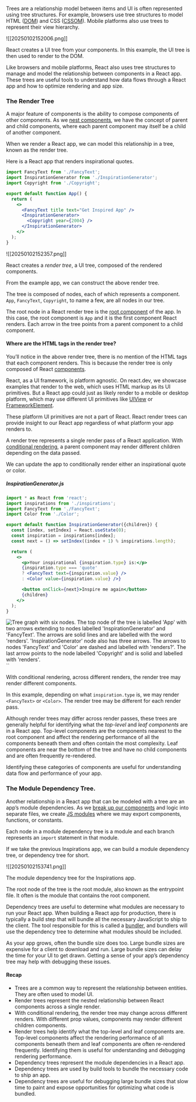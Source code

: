 Trees are a relationship model between items and UI is often represented using tree structures. For example, browsers use tree structures to model HTML ([DOM](https://developer.mozilla.org/docs/Web/API/Document_Object_Model/Introduction)) and CSS ([CSSOM](https://developer.mozilla.org/docs/Web/API/CSS_Object_Model)). Mobile platforms also use trees to represent their view hierarchy.

![[20250102152006.png]]

React creates a UI tree from your components. In this example, the UI tree is then used to render to the DOM.

Like browsers and mobile platforms, React also uses tree structures to manage and model the relationship between components in a React app. These trees are useful tools to understand how data flows through a React app and how to optimize rendering and app size.

### The Render Tree 

A major feature of components is the ability to compose components of other components. As we [nest components](https://react.dev/learn/your-first-component#nesting-and-organizing-components), we have the concept of parent and child components, where each parent component may itself be a child of another component.

When we render a React app, we can model this relationship in a tree, known as the render tree.

Here is a React app that renders inspirational quotes.

```jsx
import FancyText from './FancyText';
import InspirationGenerator from './InspirationGenerator';
import Copyright from './Copyright';

export default function App() {
  return (
    <>
      <FancyText title text="Get Inspired App" />
      <InspirationGenerator>
        <Copyright year={2004} />
      </InspirationGenerator>
    </>
  );
}
```

![[20250102152357.png]]



React creates a _render tree_, a UI tree, composed of the rendered components.

From the example app, we can construct the above render tree.

The tree is composed of nodes, each of which represents a component. `App`, `FancyText`, `Copyright`, to name a few, are all nodes in our tree.

The root node in a React render tree is the [root component](https://react.dev/learn/importing-and-exporting-components#the-root-component-file) of the app. In this case, the root component is `App` and it is the first component React renders. Each arrow in the tree points from a parent component to a child component.
#### Where are the HTML tags in the render tree? 

You’ll notice in the above render tree, there is no mention of the HTML tags that each component renders. This is because the render tree is only composed of React [components](https://react.dev/learn/your-first-component#components-ui-building-blocks).

React, as a UI framework, is platform agnostic. On react.dev, we showcase examples that render to the web, which uses HTML markup as its UI primitives. But a React app could just as likely render to a mobile or desktop platform, which may use different UI primitives like [UIView](https://developer.apple.com/documentation/uikit/uiview) or [FrameworkElement](https://learn.microsoft.com/en-us/dotnet/api/system.windows.frameworkelement?view=windowsdesktop-7.0).

These platform UI primitives are not a part of React. React render trees can provide insight to our React app regardless of what platform your app renders to.

A render tree represents a single render pass of a React application. With [conditional rendering](https://react.dev/learn/conditional-rendering), a parent component may render different children depending on the data passed.

We can update the app to conditionally render either an inspirational quote or color.
##### InspirationGenerator.js

```jsx
import * as React from 'react';
import inspirations from './inspirations';
import FancyText from './FancyText';
import Color from './Color';

export default function InspirationGenerator({children}) {
  const [index, setIndex] = React.useState(0);
  const inspiration = inspirations[index];
  const next = () => setIndex((index + 1) % inspirations.length);

  return (
    <>
      <p>Your inspirational {inspiration.type} is:</p>
      {inspiration.type === 'quote'
      ? <FancyText text={inspiration.value} />
      : <Color value={inspiration.value} />}

      <button onClick={next}>Inspire me again</button>
      {children}
    </>
  );
}
```


  
![Tree graph with six nodes. The top node of the tree is labelled 'App' with two arrows extending to nodes labelled 'InspirationGenerator' and 'FancyText'. The arrows are solid lines and are labelled with the word 'renders'. 'InspirationGenerator' node also has three arrows. The arrows to nodes 'FancyText' and 'Color' are dashed and labelled with 'renders?'. The last arrow points to the node labelled 'Copyright' and is solid and labelled with 'renders'.](https://react.dev/_next/image?url=%2Fimages%2Fdocs%2Fdiagrams%2Fconditional_render_tree.dark.png&w=1200&q=75)
``


With conditional rendering, across different renders, the render tree may render different components.

In this example, depending on what `inspiration.type` is, we may render `<FancyText>` or `<Color>`. The render tree may be different for each render pass.

Although render trees may differ across render passes, these trees are generally helpful for identifying what the _top-level_ and _leaf components_ are in a React app. Top-level components are the components nearest to the root component and affect the rendering performance of all the components beneath them and often contain the most complexity. Leaf components are near the bottom of the tree and have no child components and are often frequently re-rendered.

Identifying these categories of components are useful for understanding data flow and performance of your app.

### The Module Dependency Tree.

Another relationship in a React app that can be modeled with a tree are an app’s module dependencies. As we [break up our components](https://react.dev/learn/importing-and-exporting-components#exporting-and-importing-a-component) and logic into separate files, we create [JS modules](https://developer.mozilla.org/en-US/docs/Web/JavaScript/Guide/Modules) where we may export components, functions, or constants.

Each node in a module dependency tree is a module and each branch represents an `import` statement in that module.

If we take the previous Inspirations app, we can build a module dependency tree, or dependency tree for short.

![[20250102153741.png]]


The module dependency tree for the Inspirations app.

The root node of the tree is the root module, also known as the entrypoint file. It often is the module that contains the root component.

Dependency trees are useful to determine what modules are necessary to run your React app. When building a React app for production, there is typically a build step that will bundle all the necessary JavaScript to ship to the client. The tool responsible for this is called a [bundler](https://developer.mozilla.org/en-US/docs/Learn/Tools_and_testing/Understanding_client-side_tools/Overview#the_modern_tooling_ecosystem), and bundlers will use the dependency tree to determine what modules should be included.

As your app grows, often the bundle size does too. Large bundle sizes are expensive for a client to download and run. Large bundle sizes can delay the time for your UI to get drawn. Getting a sense of your app’s dependency tree may help with debugging these issues.

#### Recap

- Trees are a common way to represent the relationship between entities. They are often used to model UI.
- Render trees represent the nested relationship between React components across a single render.
- With conditional rendering, the render tree may change across different renders. With different prop values, components may render different children components.
- Render trees help identify what the top-level and leaf components are. Top-level components affect the rendering performance of all components beneath them and leaf components are often re-rendered frequently. Identifying them is useful for understanding and debugging rendering performance.
- Dependency trees represent the module dependencies in a React app.
- Dependency trees are used by build tools to bundle the necessary code to ship an app.
- Dependency trees are useful for debugging large bundle sizes that slow time to paint and expose opportunities for optimizing what code is bundled.

